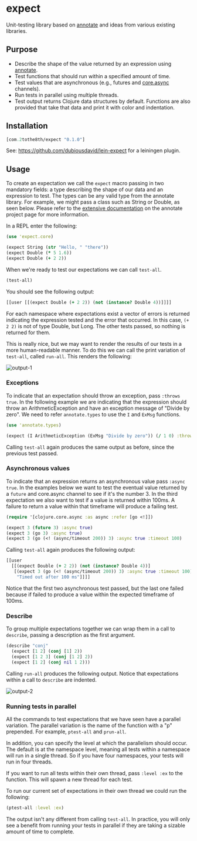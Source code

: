 # expect

Unit-testing library based on [annotate](https://github.com/roomkey/annotate) and ideas from various existing libraries.

## Purpose

* Describe the shape of the value returned by an expression using [annotate](https://github.com/roomkey/annotate).
* Test functions that should run within a specified amount of time.
* Test values that are asynchronous (e.g., futures and [core.async](https://github.com/clojure/core.async) channels).
* Run tests in parallel using multiple threads.
* Test output returns Clojure data structures by default. Functions are also provided that take that data and print it with color and indentation.

## Installation

```clojure
[com.2tothe8th/expect "0.1.0"]
```

See: https://github.com/dubiousdavid/lein-expect for a leiningen plugin.

## Usage

To create an expectation we call the `expect` macro passing in two mandatory fields: a type describing the shape of our data and an expression to test. The types can be any valid type from the annotate library. For example, we might pass a class such as String or Double, as seen below.  Please refer to the [extensive documentation](https://github.com/roomkey/annotate#annotate) on the annotate project page for more information.

In a REPL enter the following:

```clojure
(use 'expect.core)

(expect String (str "Hello, " "there"))
(expect Double (* 5 1.6))
(expect Double (+ 2 2))
```

When we're ready to test our expectations we can call `test-all`.

```clojure
(test-all)
```

You should see the following output:

```clojure
[[user [[(expect Double (+ 2 2)) (not (instance? Double 4))]]]]
```

For each namespace where expectations exist a vector of errors is returned indicating the expression tested and the error that occurred. In this case, `(+ 2 2)` is not of type Double, but Long. The other tests passed, so nothing is returned for them.

This is really nice, but we may want to render the results of our tests in a more human-readable manner. To do this we can call the print variation of `test-all`, called `run-all`. This renders the following:

![output-1](http://localhost:8000/images/output-1.png)

### Exceptions

To indicate that an expectation should throw an exception, pass `:throws true`. In the following example we are indicating that the expression should throw an ArithmeticException and have an exception message of "Divide by zero". We need to refer `annotate.types` to use the `I` and `ExMsg` functions.

```clojure
(use 'annotate.types)

(expect (I ArithmeticException (ExMsg "Divide by zero")) (/ 1 0) :throws true)
```

Calling `test-all` again produces the same output as before, since the previous test passed.

### Asynchronous values

To indicate that an expression returns an asynchronous value pass `:async true`. In the examples below we want to test the eventual value returned by a `future` and core.async channel to see if it's the number 3. In the third expectation we also want to test if a value is returned within 100ms. A failure to return a value within that timeframe will produce a failing test.

```clojure
(require '[clojure.core.async :as async :refer [go <!]])

(expect 3 (future 3) :async true)
(expect 3 (go 3) :async true)
(expect 3 (go (<! (async/timeout 200)) 3) :async true :timeout 100)
```

Calling `test-all` again produces the following output:

```clojure
[[user
  [[(expect Double (+ 2 2)) (not (instance? Double 4))]
   [(expect 3 (go (<! (async/timeout 200)) 3) :async true :timeout 100)
    "Timed out after 100 ms"]]]]
```

Notice that the first two asynchronous test passed, but the last one failed because if failed to produce a value within the expected timeframe of 100ms.

### Describe

To group multiple expectations together we can wrap them in a call to `describe`, passing a description as the first argument.

```clojure
(describe "conj"
  (expect [1 2] (conj [1] 2))
  (expect [1 2 3] (conj [1 2] 2))
  (expect [1 2] (conj nil 1 2)))
```

Calling `run-all` produces the following output. Notice that expectations within a call to `describe` are indented.

![output-2](http://localhost:8000/images/output-2.png)

### Running tests in parallel

All the commands to test expectations that we have seen have a parallel variation. The parallel variation is the name of the function with a "p" prepended. For example, `ptest-all` and `prun-all`.

In addition, you can specify the level at which the parallelism should occur. The default is at the namespace level, meaning all tests within a namespace will run in a single thread. So if you have four namespaces, your tests will run in four threads.

If you want to run all tests within their own thread, pass `:level :ex` to the function. This will spawn a new thread for each test.

To run our current set of expectations in their own thread we could run the following:

```clojure
(ptest-all :level :ex)
```

The output isn't any different from calling `test-all`. In practice, you will only see a benefit from running your tests in parallel if they are taking a sizable amount of time to complete.
